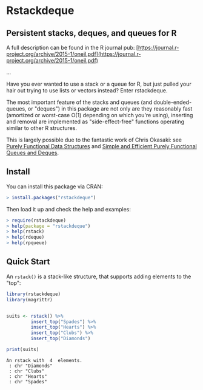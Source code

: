 Rstackdeque
========================================================

Persistent stacks, deques, and queues for R
---------------------------------------------

A full description can be found in the R journal pub: [https://journal.r-project.org/archive/2015-1/oneil.pdf](https://journal.r-project.org/archive/2015-1/oneil.pdf)

...

Have you ever wanted to use a stack or a queue for R, but just pulled your hair out
trying to use lists or vectors instead? Enter rstackdeque.

The most important feature of the stacks and queues (and double-ended-queues, or 
"deques") in this package are not only are they reasonably fast (amortized or 
worst-case O(1) depending on which you're using), inserting and removal are 
implemented as "side-effect-free" functions operating similar to other R 
structures. 

This is largely possible due to the fantastic work of
Chris Okasaki: see [Purely Functional Data Structures](http://www.amazon.com/Purely-Functional-Structures-Chris-Okasaki/dp/0521663504) 
and [Simple and Efficient Purely Functional Queues and Deques](http://www.westpoint.edu/eecs/SiteAssets/SitePages/Faculty%20Publication%20Documents/Okasaki/jfp95queue.pdf).


Install
---------

You can install this package via CRAN:

```r
> install.packages("rstackdeque") 
```

Then load it up and check the help and examples:

```r
> require(rstackdeque)
> help(package = "rstackdeque")
> help(rstack)
> help(rdeque)
> help(rpqueue)
```

Quick Start
---------

An `rstack()` is a stack-like structure, that supports adding elements to the "top":

```r
library(rstackdeque)
library(magrittr)


suits <- rstack() %>%
         insert_top("Spades") %>%
         insert_top("Hearts") %>%
         insert_top("Clubs") %>%
         insert_top("Diamonds")

print(suits)
```

```
An rstack with  4  elements. 
 : chr "Diamonds"
 : chr "Clubs"
 : chr "Hearts"
 : chr "Spades"
```